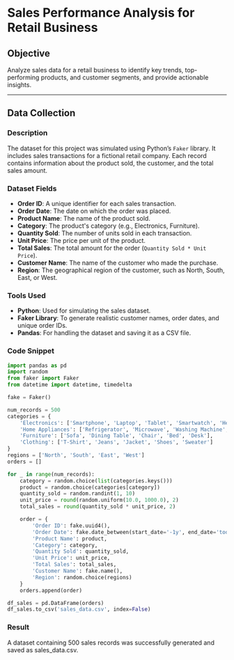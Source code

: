 # Sales Performance Analysis for Retail Business

## Objective
Analyze sales data for a retail business to identify key trends, top-performing products, and customer segments, and provide actionable insights.

---

## Data Collection

### Description
The dataset for this project was simulated using Python’s `Faker` library. It includes sales transactions for a fictional retail company. Each record contains information about the product sold, the customer, and the total sales amount.

### Dataset Fields
- **Order ID**: A unique identifier for each sales transaction.
- **Order Date**: The date on which the order was placed.
- **Product Name**: The name of the product sold.
- **Category**: The product's category (e.g., Electronics, Furniture).
- **Quantity Sold**: The number of units sold in each transaction.
- **Unit Price**: The price per unit of the product.
- **Total Sales**: The total amount for the order (`Quantity Sold * Unit Price`).
- **Customer Name**: The name of the customer who made the purchase.
- **Region**: The geographical region of the customer, such as North, South, East, or West.

### Tools Used
- **Python**: Used for simulating the sales dataset.
- **Faker Library**: To generate realistic customer names, order dates, and unique order IDs.
- **Pandas**: For handling the dataset and saving it as a CSV file.

### Code Snippet

```python
import pandas as pd
import random
from faker import Faker
from datetime import datetime, timedelta

fake = Faker()

num_records = 500
categories = {
    'Electronics': ['Smartphone', 'Laptop', 'Tablet', 'Smartwatch', 'Headphones'],
    'Home Appliances': ['Refrigerator', 'Microwave', 'Washing Machine', 'Vacuum Cleaner'],
    'Furniture': ['Sofa', 'Dining Table', 'Chair', 'Bed', 'Desk'],
    'Clothing': ['T-Shirt', 'Jeans', 'Jacket', 'Shoes', 'Sweater']
}
regions = ['North', 'South', 'East', 'West']
orders = []

for _ in range(num_records):
    category = random.choice(list(categories.keys()))
    product = random.choice(categories[category])
    quantity_sold = random.randint(1, 10)
    unit_price = round(random.uniform(10.0, 1000.0), 2)
    total_sales = round(quantity_sold * unit_price, 2)

    order = {
        'Order ID': fake.uuid4(),
        'Order Date': fake.date_between(start_date='-1y', end_date='today'),
        'Product Name': product,
        'Category': category,
        'Quantity Sold': quantity_sold,
        'Unit Price': unit_price,
        'Total Sales': total_sales,
        'Customer Name': fake.name(),
        'Region': random.choice(regions)
    }
    orders.append(order)

df_sales = pd.DataFrame(orders)
df_sales.to_csv('sales_data.csv', index=False)
```
### Result

A dataset containing 500 sales records was successfully generated and saved as sales_data.csv.